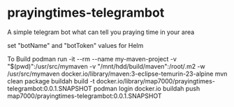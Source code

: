 # prayingtimes-telegrambot
A simple telegram bot  what can tell you praying time in your area

set "botName" and "botToken" values for Helm

To Build
podman run -it --rm --name my-maven-project -v "$(pwd)":/usr/src/mymaven -v "/mnt/hdd/build/maven":/root/.m2 -w /usr/src/mymaven docker.io/library/maven:3-eclipse-temurin-23-alpine mvn clean package
buildah build -t docker.io/library/map7000/prayingtimes-telegrambot:0.0.1.SNAPSHOT
podman login docker.io
buildah push map7000/prayingtimes-telegrambot:0.0.1.SNAPSHOT